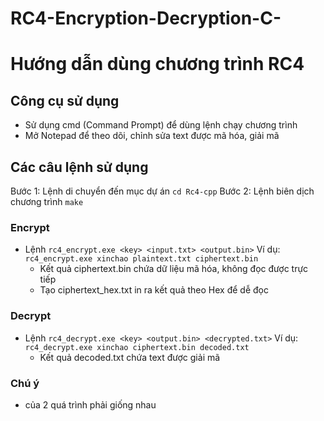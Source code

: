 # RC4-Encryption-Decryption-C-
# Hướng dẫn dùng chương trình RC4
## Công cụ sử dụng
- Sử dụng cmd (Command Prompt) để dùng lệnh chạy chương trình
- Mở Notepad để theo dõi, chỉnh sửa text được mã hóa, giải mã 
## Các câu lệnh sử dụng
Bước 1: Lệnh di chuyển đến mục dự án `cd Rc4-cpp`
Bước 2: Lệnh biên dịch chương trình `make`
### Encrypt
- Lệnh `rc4_encrypt.exe <key> <input.txt> <output.bin>`
Ví dụ: `rc4_encrypt.exe xinchao plaintext.txt ciphertext.bin`
    - Kết quả ciphertext.bin chứa dữ liệu mã hóa, không đọc được trực tiếp
    - Tạo ciphertext_hex.txt in ra kết quả theo Hex để dễ đọc 
### Decrypt
- Lệnh `rc4_decrypt.exe <key> <output.bin> <decrypted.txt>`
Ví dụ: `rc4_decrypt.exe xinchao ciphertext.bin decoded.txt`
    - Kết quả decoded.txt chứa text được giải mã
### Chú ý
- <key> của 2 quá trình phải giống nhau
